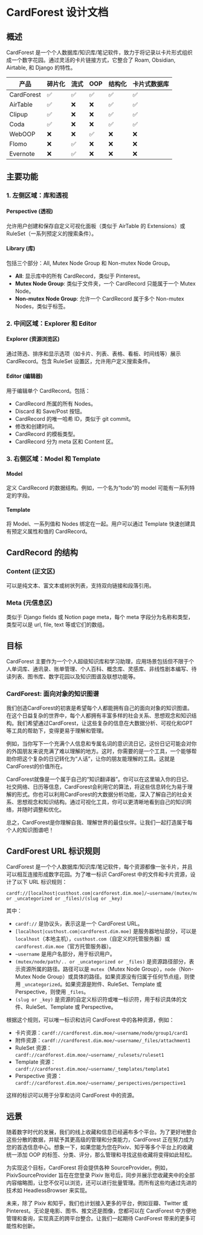 # CardForest 设计文档

## 概述

CardForest 是一个个人数据库/知识库/笔记软件，致力于将记录以卡片形式组织成一个数字花园。通过灵活的卡片链接方式，它整合了 Roam, Obsidian, Airtable, 和 Django 的特性。

| 产品     | 碎片化 | 流式 | OOP | 结构化 | 卡片式数据库 |
| -------- | ------ | ---- | --- | ------ | ------------ |
| CardForest | ✅ | ✅ | ✅ | ✅ | ✅ |
| AirTable | ✅ | ❌ | ❌ | ✅ | ✅ |
| Clipup  | ✅ | ❌ | ❌ | ✅ | ✅ |
| Coda    | ✅ | ❌ | ❌ | ✅ | ✅ |
| WebOOP  | ❌ | ❌ | ✅ | ❌ | ❌ |
| Flomo   | ❌ | ✅ | ❌ | ❌ | ❌ |
| Evernote | ❌ | ✅ | ❌ | ❌ | ❌ |

## 主要功能

### 1. 左侧区域：库和透视

#### Perspective (透视)

允许用户创建和保存自定义可视化面板（类似于 AirTable 的 Extensions）或 RuleSet（一系列预定义的搜索条件）。

#### Library (库)

包括三个部分：All, Mutex Node Group 和 Non-mutex Node Group。

- **All**: 显示库中的所有 CardRecord，类似于 Pinterest。
- **Mutex Node Group**: 类似于文件夹，一个 CardRecord 只能属于一个 Mutex Node。
- **Non-mutex Node Group**: 允许一个 CardRecord 属于多个 Non-mutex Nodes，类似于标签。

### 2. 中间区域：Explorer 和 Editor

#### Explorer (资源浏览区)

通过筛选、排序和显示选项（如卡片、列表、表格、看板、时间线等）展示 CardRecord。包含 RuleSet 设置区，允许用户定义搜索条件。

#### Editor (编辑器)

用于编辑单个 CardRecord。包括：

- CardRecord 所属的所有 Nodes。
- Discard 和 Save/Post 按钮。
- CardRecord 的唯一哈希 ID，类似于 git commit。
- 修改和创建时间。
- CardRecord 的模板类型。
- CardRecord 分为 meta 区和 Content 区。

### 3. 右侧区域：Model 和 Template

#### Model

定义 CardRecord 的数据结构。例如，一个名为“todo”的 model 可能有一系列特定的字段。

#### Template

将 Model、一系列值和 Nodes 绑定在一起。用户可以通过 Template 快速创建具有预定义属性和值的 CardRecord。

## CardRecord 的结构

### Content (正文区)

可以是纯文本、富文本或树状列表，支持双向链接和段落引用。

### Meta (元信息区)

类似于 Django fields 或 Notion page meta，每个 meta 字段分为名称和类型，类型可以是 url, file, text 等或它们的数组。

## 目标

CardForest 主要作为一个个人超级知识库和学习助理，应用场景包括但不限于个人单词库、通讯录、账单管理、个人百科、概念库、灵感库、非线性剧本编写、待读列表、图书库、数字花园以及知识图谱及联想功能等。

### CardForest: 面向对象的知识图谱

我们创造CardForest的初衷是希望每个人都能拥有自己的面向对象的知识图谱。在这个日益复杂的世界中，每个人都拥有丰富多样的社会关系、思想观念和知识结构。我们希望通过CardForest，让这些复杂的信息在大数据分析、可视化和GPT等工具的帮助下，变得更易于理解和管理。

例如，当你写下一个充满个人信息和专属名词的意识流日记，这份日记可能会对你的外国朋友来说充满了难以理解的地方。这时，你需要的是一个工具，一个能够帮助你把这个复杂的日记转化为“人话”，让你的朋友能理解的工具。这就是CardForest的价值所在。

CardForest就像是一个属于自己的“知识翻译器”。你可以在这里输入你的日记、社交网络、日历等信息，CardForest会利用它的算法，将这些信息转化为易于理解的形式。你也可以利用CardForest的大数据分析功能，深入了解自己的社会关系、思想观念和知识结构。通过可视化工具，你可以更清晰地看到自己的知识网络，并随时调整和优化。

总之，CardForest是你理解自我、理解世界的最佳伙伴。让我们一起打造属于每个人的知识图谱吧！

## CardForest URL 标识规则

CardForest 是一个个人数据库/知识库/笔记软件，每个资源都像一张卡片，并且可以相互连接形成数字花园。为了唯一标识 CardForest 中的文件和卡片资源，设计了以下 URL 标识规则：

```
cardf://[localhost|custhost.com|cardforest.dim.moe]/~username/(mutex/node/path/.. or _uncategorized or _files)/(slug or _key)
```

其中：

- `cardf://` 是协议头，表示这是一个 CardForest URL。
- `[localhost|custhost.com|cardforest.dim.moe]` 是服务器地址部分，可以是 `localhost`（本地主机），`custhost.com`（自定义的托管服务器）或 `cardforest.dim.moe`（官方托管服务器）。
- `~username` 是用户名部分，用于标识用户。
- `(mutex/node/path/.. or _uncategorized or _files)` 是资源路径部分，表示资源所属的路径。路径可以是 `mutex`（Mutex Node Group），`node`（Non-Mutex Node Group）或具体的路径。如果资源没有归属于任何节点组，则使用 `_uncategorized`。如果资源是附件、RuleSet、Template 或 Perspective，则使用 `_files`。
- `(slug or _key)` 是资源的自定义标识符或唯一标识符，用于标识具体的文件、RuleSet、Template 或 Perspective。

根据这个规则，可以唯一标识和访问 CardForest 中的各种资源，例如：

- 卡片资源：`cardf://cardforest.dim.moe/~username/node/group1/card1`
- 附件资源：`cardf://cardforest.dim.moe/~username/_files/attachment1`
- RuleSet 资源：`cardf://cardforest.dim.moe/~username/_rulesets/ruleset1`
- Template 资源：`cardf://cardforest.dim.moe/~username/_templates/template1`
- Perspective 资源：`cardf://cardforest.dim.moe/~username/_perspectives/perspective1`

这样的标识可以用于分享和访问 CardForest 中的资源。

## 远景

随着数字时代的发展，我们的线上收藏和信息已经遍布多个平台。为了更好地整合这些分散的数据，并赋予其更高级的管理和分类能力，CardForest 正在努力成为您的首选信息中心。想象一下，如果您能为您在Pixiv、知乎等多个平台上的收藏统一添加 OOP 的标签、分类、评分，那么管理和寻找这些收藏将变得如此轻松。

为实现这个目标，CardForest 将会提供各种 SourceProvider。例如，PixivSourceProvider 旨在在您登录 Pixiv 账号后，同步并展示您收藏夹中的全部内容缩略图，让您不仅可以浏览，还可以进行批量管理。而所有这些均通过先进的技术如 HeadlessBrowser 来实现。

未来，除了 Pixiv 和知乎，我们也计划接入更多的平台，例如豆瓣、Twitter 或 Pinterest。无论是电影、图书、推文还是图像，您都可以在 CardForest 中方便地管理和查询，实现真正的跨平台整合。让我们一起期待 CardForest 带来的更多可能性和创新。